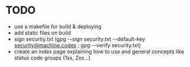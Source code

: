 # TODO

* use a makefile for build & deploying
* add static files on build
* sign security.txt (gpg --sign security.txt --default-key security@machine.codes ; gpg --verify security.txt)
* create an index page explaining how to use and general concepts like status code groups (1xx, 2xx...)